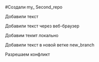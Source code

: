 ﻿#Создали my_ Second_repo

Добавили текст

Добавили текст через веб-браузер

Добавим текмт локально

Добавили текст в новой ветке new_branch

Разрешаем конфликт
